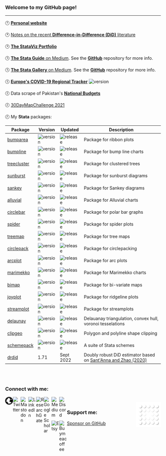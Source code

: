 ### Welcome to my GitHub page!

---

:clock12: [**Personal website**](https://asjadnaqvi.github.io/)

:clock1: [Notes on the recent **Difference-in-Difference (DiD)** literature](https://asjadnaqvi.github.io/DiD/)

:clock2: [**The StataViz Portfolio**](https://asjadnaqvi.github.io/stata-portfolio/)

:clock3: [**The Stata Guide** on Medium](https://medium.com/the-stata-guide). See the [**GitHub**](https://github.com/asjadnaqvi/The-Stata-Guide) repository for more info.

:clock4: [**The Stata Gallery** on Medium](https://medium.com/the-stata-gallery). See the [**GitHub**](https://github.com/asjadnaqvi/The-Stata-Guide) repository for more info.

:clock5: [**Europe's COVID-19 Regional Tracker**](https://github.com/asjadnaqvi/COVID19-European-Regional-Tracker) ![version](https://img.shields.io/github/v/release/asjadnaqvi/COVID19-European-Regional-Tracker) 

:clock6: Data scrape of Pakistan's [**National Budgets**](https://github.com/asjadnaqvi/Pakistan-national-budgets)

:clock7: [30DayMapChallenge 2021](https://github.com/asjadnaqvi/30DayMapChallenge2021)

:clock8: My **Stata** packages:

|Package|Version|Updated|Description|
|----| ---- | ---- | ----- |
| [bumparea](https://github.com/asjadnaqvi/stata-bumparea) | ![version](https://img.shields.io/github/v/release/asjadnaqvi/stata-bumparea) | ![release](https://img.shields.io/github/release-date/asjadnaqvi/stata-bumparea) | Package for ribbon plots |
| [bumpline](https://github.com/asjadnaqvi/stata-bumpline) | ![version](https://img.shields.io/github/v/release/asjadnaqvi/stata-bumpline) | ![release](https://img.shields.io/github/release-date/asjadnaqvi/stata-bumpline) | Package for bump line charts |
| [treecluster](https://github.com/asjadnaqvi/stata-treecluster) | ![version](https://img.shields.io/github/v/release/asjadnaqvi/stata-treecluster) | ![release](https://img.shields.io/github/release-date/asjadnaqvi/stata-treecluster) | Package for clustered trees |
| [sunburst](https://github.com/asjadnaqvi/stata-sunburst) | ![version](https://img.shields.io/github/v/release/asjadnaqvi/stata-sunburst) | ![release](https://img.shields.io/github/release-date/asjadnaqvi/stata-sunburst) | Package for sunburst diagrams |
| [sankey](https://github.com/asjadnaqvi/stata-sankey) | ![version](https://img.shields.io/github/v/release/asjadnaqvi/stata-sankey) | ![release](https://img.shields.io/github/release-date/asjadnaqvi/stata-sankey) | Package for Sankey diagrams |
| [alluvial](https://github.com/asjadnaqvi/stata-alluvial) | ![version](https://img.shields.io/github/v/release/asjadnaqvi/stata-alluvial) | ![release](https://img.shields.io/github/release-date/asjadnaqvi/stata-alluvial) | Package for Alluvial charts |
| [circlebar](https://github.com/asjadnaqvi/stata-circlebar) | ![version](https://img.shields.io/github/v/release/asjadnaqvi/stata-circlebar) | ![release](https://img.shields.io/github/release-date/asjadnaqvi/stata-circlebar) | Package for polar bar graphs |
| [spider](https://github.com/asjadnaqvi/stata-spider) | ![version](https://img.shields.io/github/v/release/asjadnaqvi/stata-spider) | ![release](https://img.shields.io/github/release-date/asjadnaqvi/stata-spider) | Package for spider plots |
| [treemap](https://github.com/asjadnaqvi/stata-treemap) | ![version](https://img.shields.io/github/v/release/asjadnaqvi/stata-treemap) | ![release](https://img.shields.io/github/release-date/asjadnaqvi/stata-treemap) | Package for tree maps |
| [circlepack](https://github.com/asjadnaqvi/stata-circlepack) | ![version](https://img.shields.io/github/v/release/asjadnaqvi/stata-circlepack) | ![release](https://img.shields.io/github/release-date/asjadnaqvi/stata-circlepack) | Package for circlepacking |
| [arcplot](https://github.com/asjadnaqvi/stata-arcplot) | ![version](https://img.shields.io/github/v/release/asjadnaqvi/stata-arcplot) | ![release](https://img.shields.io/github/release-date/asjadnaqvi/stata-arcplot) | Package for arc plots |
| [marimekko](https://github.com/asjadnaqvi/stata-marimekko) | ![version](https://img.shields.io/github/v/release/asjadnaqvi/stata-marimekko) | ![release](https://img.shields.io/github/release-date/asjadnaqvi/stata-marimekko) | Package for Marimekko charts |
| [bimap](https://github.com/asjadnaqvi/stata-bimap) | ![version](https://img.shields.io/github/v/release/asjadnaqvi/stata-bimap) | ![release](https://img.shields.io/github/release-date/asjadnaqvi/stata-bimap) | Package for bi-variate maps |
| [joyplot](https://github.com/asjadnaqvi/stata-joyplot) | ![version](https://img.shields.io/github/v/release/asjadnaqvi/stata-joyplot) | ![release](https://img.shields.io/github/release-date/asjadnaqvi/stata-joyplot) | Package for ridgeline plots |
| [streamplot](https://github.com/asjadnaqvi/stata-streamplot) | ![version](https://img.shields.io/github/v/release/asjadnaqvi/stata-streamplot) | ![release](https://img.shields.io/github/release-date/asjadnaqvi/stata-streamplot) | Package for streamplots |
| [delaunay](https://github.com/asjadnaqvi/stata-delaunay-voronoi) | ![version](https://img.shields.io/github/v/release/asjadnaqvi/stata-delaunay-voronoi) | ![release](https://img.shields.io/github/release-date/asjadnaqvi/stata-delaunay-voronoi) | Delauanay triangulation, convex hull, voronoi tesselations |
| [clipgeo](https://github.com/asjadnaqvi/stata-clipgeo) | ![version](https://img.shields.io/github/v/release/asjadnaqvi/stata-clipgeo) | ![release](https://img.shields.io/github/release-date/asjadnaqvi/stata-clipgeo) | Polygon and polyline shape clipping |
| [schemepack](https://github.com/asjadnaqvi/Stata-schemepack) |  ![version](https://img.shields.io/github/v/release/asjadnaqvi/stata-schemepack) | ![release](https://img.shields.io/github/release-date/asjadnaqvi/stata-schemepack) | A suite of Stata schemes |
| [drdid](https://github.com/friosavila/csdid_drdid) | 1.71 | Sept 2022 | Doubly robust DiD estimator based on [Sant'Anna and Zhao (2020)](https://psantanna.com/DRDID/) |




<br />
<br />


### Connect with me:

[website]: https://asjadnaqvi.github.io/
[twitter]: https://twitter.com/AsjadNaqvi
[medium]: https://medium.com/the-stata-guide
[etsy]: https://www.etsy.com/shop/ReviseResubmit
[discord]: https://discord.gg/qpHZtX6Xkk
[linkedin]:https://www.linkedin.com/in/asjadnaqvi
[researchgate]: https://www.researchgate.net/profile/Asjad-Naqvi-2
[googlescholar]: https://scholar.google.com/citations?user=oWGGVpYAAAAJ&hl=en
[mastodon]: https://econtwitter.net/@asjadnaqvi
[buymeacoffee]: https://www.buymeacoffee.com/asjadnaqvi

[<img align="left" alt="Website"        width="25px" src="https://raw.githubusercontent.com/iconic/open-iconic/master/svg/globe.svg" />][website]
[<img align="left" alt="Twitter"        width="25px" src="https://cdn.simpleicons.org/twitter" />][twitter]
[<img align="left" alt="Mastodon"       width="25px" src="https://cdn.simpleicons.org/mastodon" />][mastodon]
[<img align="left" alt="LinkedIn"       width="25px" src="https://cdn.simpleicons.org/linkedin" />][linkedin]
[<img align="left" alt="ResearchGate"   width="25px" src="https://cdn.simpleicons.org/researchgate" />][researchgate]
[<img align="left" alt="Google Scholar" width="25px" src="https://cdn.simpleicons.org/googlescholar" />][googlescholar]
[<img align="left" alt="Medium"         width="25px" src="https://cdn.simpleicons.org/medium" />][medium]
[<img align="left" alt="Discord"        width="25px" src="https://cdn.simpleicons.org/discord" />][discord]


<br />

<img align="right" alt="GIF" src="bubbles.gif" width="80"/>

### Support me: 
[<img align="left" alt="Etsy"           width="25px" src="https://cdn.simpleicons.org/etsy" />][etsy]
[<img align="left" alt="Buymeacoffee"   width="25px" src="https://cdn.simpleicons.org/buymeacoffee/0052CC" />][buymeacoffee]
[Sponsor on GitHub](https://github.com/sponsors/asjadnaqvi)

 
<br /><br />

<!--- [!["Buy Me A Coffee!!!"](https://www.buymeacoffee.com/assets/img/custom_images/orange_img.png)](https://www.buymeacoffee.com/asjadnaqvi) --->

<!--- [upwork]: https://www.upwork.com/freelancers/~010f9b79421dbba638 --->
<!--- [<img align="left" alt="UpWork"         width="25px" src="https://cdn.jsdelivr.net/npm/simple-icons@v5.21.1/icons/upwork.svg" />][upwork]
 --->

<!--- ![GitHub stats](https://github-readme-stats.vercel.app/api?username=asjadnaqvi&show_icons=true&hide=prs,issues&hide_title=true)  --->

<!--- <img align="left" src="https://github-readme-stats.vercel.app/api/top-langs/?username=asjadnaqvi&layout=compact&hide=batchfile" alt="asjadnaqvi" /> --->




 <!---*1: Mathematics is the language of nature. 2: Everything around us can be represented and understood through numbers. 3: If you graph the numbers of any system, patterns emerge. (Pi, 1998)* --->


